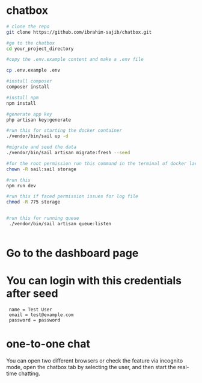 
# chatbox

```bash
# clone the repo
git clone https://github.com/ibrahim-sajib/chatbox.git

#go to the chatbox
cd your_project_directory

#copy the .env.example content and make a .env file

cp .env.example .env

#install composer
composer install

#install npm
npm install

#generate app key
php artisan key:generate

#run this for starting the docker container
./vendor/bin/sail up -d

#migrate and seed the data
./vendor/bin/sail artisan migrate:fresh --seed

#for the root permission run this command in the terminal of docker laravel.test container if necessary
chown -R sail:sail storage

#run this
npm run dev

#run this if faced permission issues for log file
chmod -R 775 storage


#run this for running queue
 ./vendor/bin/sail artisan queue:listen



```

# Go to the dashboard page
# You can login with this credentials after seed
```plaintext
 name = Test User
 email = test@example.com
 password = password
```

# one-to-one chat

You can open two different browsers or check the feature via incognito mode, open the chatbox tab by selecting the user, and then start the real-time chatting.